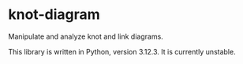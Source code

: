 # knot-diagram

Manipulate and analyze knot and link diagrams.

This library is written in Python, version 3.12.3. It is currently unstable.
